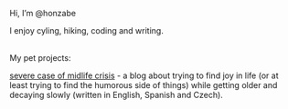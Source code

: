 Hi, I’m @honzabe

I enjoy cyling, hiking, coding and writing.

\
My pet projects:

[severe case of midlife crisis](https://crisis40.com/english/) - a blog about trying to find joy in life (or at least trying to find the humorous side of things) while getting older and decaying slowly (written in English, Spanish and Czech).

<!---
honzabe/honzabe is a ✨ special ✨ repository because its `README.md` (this file) appears on your GitHub profile.
You can click the Preview link to take a look at your changes.
--->
